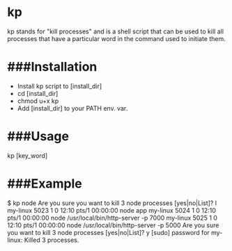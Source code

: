 kp
==

kp stands for "kill processes" and is a shell script that can be used to kill 
all processes that have a particular word in the command used to initiate them.

###Installation
===============

* Install kp script to [install_dir]
* cd [install_dir]
* chmod u+x kp
* Add [install_dir] to your PATH env. var.

###Usage
========

kp [key_word]

###Example
==========

$ kp node
Are you sure you want to kill 3 node processes [yes|no|List]? l
my-linux   5023     1  0 12:10 pts/1    00:00:00 node app
my-linux   5024     1  0 12:10 pts/1    00:00:00 node /usr/local/bin/http-server -p 7000
my-linux   5025     1  0 12:10 pts/1    00:00:00 node /usr/local/bin/http-server -p 5000
Are you sure you want to kill 3 node processes [yes|no|List]? y
[sudo] password for my-linux:
Killed 3 processes.



